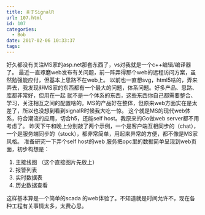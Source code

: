 ```yaml
---
title: 关于SignalR
url: 107.html
id: 107
categories:
  - Bob
date: 2017-02-06 10:33:37
tags:
---
```


好久都没有关注MS家的asp.net那套东西了，vs对我就是一个c++编辑/编译器了。 最近一直琢磨web发布有关问题，前一阵弄得那个web的远程访问方案，虽然勉强能应付，但基本上思路不在web上。 以前也一直想svg，html5啥的，弄来弄去，我发现非MS家的东西都有一个最大的问题，体系问题。好多产品、思路、库都非常好，但用在一起 就不是一个体系的东西，这些东西你自己都需要整合、学习，关注相互之间的配置啥的。MS的产品好在整体，但原来web方面实在是太差了，所以也没想到看到signalR时候我大吃一惊。 这个就是MS的现代web体系，符合潮流的应用，切合h5，还能self host。我原来的Go做web server都不用考虑了。 昨天下午和晚上分别敲了两个示例，一个是客户端互相同步的（chat），一个是服务端同步的（stock），都非常简单，用起来异常的方便，都不像是MS家风格。 准备研究一下弄个self host的web 服务把opc里的数据简单呈现到web页面，初步构想是：

1.  主接线图 （这个直接图片先放上）
2.  报警列表
3.  实时数据表
4.  历史数据查看

这样基本算是一个简单的scada 的web体验了。不知道就是时间允许不，现在各种工程有关事情太多，太费心思。